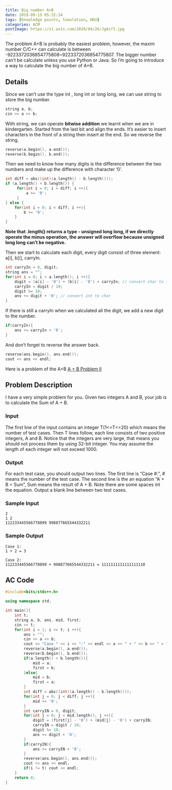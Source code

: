 ```yaml
---
title: Big number A+B
date: 2019-09-15 05:32:24
tags: [Knowledge points, Simulation, HDU]
categories: ACM
postImage: https://s1.ax1x.com/2020/04/26/JgAif1.jpg
---
```


The problem A+B is probably the easiest problem, however, the maxim number C/C++ can calculate is between -9223372036854775808~9223372036854775807. The bigger number can’t be calculate unless you use Python or Java. So I’m going to introduce a way to calculate the big number of A+B.

<!--more-->

## Details

Since we can’t use the type int , long int or long long, we can use string to store the big number.

```c++
string a, b;
cin >> a >> b;
```

With string, we can operate **bitwise addition** we learnt when we are in kindergarten. Started from the last bit and align the ends. It’s easier to insert characters in the front of a string then insert at the end. So we reverse the string.

```c++
reverse(a.begin(), a.end());
reverse(b.begin(), b.end());
```

Then we need to know how many digits is the difference between the two numbers and make up the difference with character ‘0’.

```c++
int diff = abs((int)(a.length() - b.length()));
if (a.length() < b.length()) {
     for(int i = 0; i < diff; i ++){
         a += '0';
     }   
} else {
    for(int i = 0; i < diff; i ++){
        b += '0';
    } 
}
```

**Note that .length() returns a type - unsigned long long, if we directly operate the minus operation, the answer will overflow because unsigned long long can’t be negative.**

Then we start to calculate each digit, every digit consist of three element: a[i], b[i], carryIn.

```c++
int carryIn = 0, digit;
string ans = "";
for(int i = 0; i < a.length(); i ++){
    digit = (a[i] - '0') + (b[i] - '0') + carryIn; // convert char to int
    carryIn = digit / 10;
    digit %= 10;
    ans += digit + '0'; // convert int to char
} 
```

If there is still a carryIn when we calculated all the digit, we add a new digit to the number.

```c++
if(carryIn){
    ans += carryIn + '0';
}
```

And don’t forget to reverse the answer back.

```c++
reverse(ans.begin(), ans.end());
cout << ans << endl;
```

Here is a problem of the A+B [A + B Problem II](http://acm.hdu.edu.cn/showproblem.php?pid=1002)

## Problem Description

I have a very simple problem for you. Given two integers A and B, your job is to calculate the Sum of A + B.

### Input

The first line of the input contains an integer T(1<=T<=20) which means the number of test cases. Then T lines follow, each line consists of two positive integers, A and B. Notice that the integers are very large, that means you should not process them by using 32-bit integer. You may assume the length of each integer will not exceed 1000.

### Output

For each test case, you should output two lines. The first line is “Case #:”, # means the number of the test case. The second line is the an equation “A + B = Sum”, Sum means the result of A + B. Note there are some spaces int the equation. Output a blank line between two test cases.

### Sample Input

```
2
1 2
112233445566778899 998877665544332211
```

### Sample Output

```
Case 1:
1 + 2 = 3

Case 2:
112233445566778899 + 998877665544332211 = 1111111111111111110
```

## AC Code

```c++
#include<bits/stdc++.h>

using namespace std;

int main(){
	int t; 
	string a, b, ans, mid, first;
	cin >> t;
	for(int i = 1; i <= t; i ++){
		ans = "";
		cin >> a >> b;
        cout << "Case " << i << ":" << endl << a << " + " << b << " = ";
		reverse(a.begin(), a.end());
        reverse(b.begin(), b.end());
        if(a.length() < b.length()){
            mid = a;
            first = b;
        }else{
            mid = b;
            first = a;
        }
        int diff = abs((int)(a.length() - b.length()));
        for(int j = 0; j < diff; j ++){
            mid += '0';
        }    
        int carryIN = 0, digit;
        for(int j = 0; j < mid.length(); j ++){
            digit = (first[j] - '0') + (mid[j] - '0') + carryIN;
            carryIN = digit / 10;
            digit %= 10;
            ans += digit + '0';
        } 
        if(carryIN){
            ans += carryIN + '0';
        }
        reverse(ans.begin(), ans.end());
		cout << ans << endl;
		if(i != t) cout << endl;
	}
	return 0;
}
```